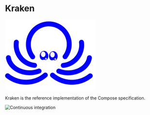 # Kraken

![logo](logo.png)

Kraken is the reference implementation of the Compose specification.


![Continuous integration](https://github.com/compose-spec/compose-ref/workflows/Continuous%20integration/badge.svg)